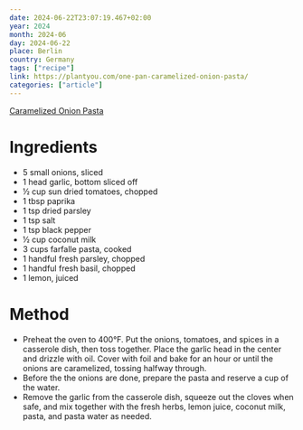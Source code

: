 ```yaml
---
date: 2024-06-22T23:07:19.467+02:00
year: 2024
month: 2024-06
day: 2024-06-22
place: Berlin
country: Germany
tags: ["recipe"]
link: https://plantyou.com/one-pan-caramelized-onion-pasta/
categories: ["article"]
---
```

[Caramelized Onion Pasta](https://plantyou.com/one-pan-caramelized-onion-pasta/)

# Ingredients

- 5 small onions, sliced
- 1 head garlic, bottom sliced off
- ½ cup sun dried tomatoes, chopped
- 1 tbsp paprika
- 1 tsp dried parsley
- 1 tsp salt
- 1 tsp black pepper
- ½ cup coconut milk
- 3 cups farfalle pasta, cooked
- 1 handful fresh parsley, chopped
- 1 handful fresh basil, chopped
- 1 lemon, juiced

# Method

- Preheat the oven to 400°F. Put the onions, tomatoes, and spices in a casserole dish, then toss together. Place the garlic head in the center and drizzle with oil. Cover with foil and bake for an hour or until the onions are caramelized, tossing halfway through.
- Before the the onions are done, prepare the pasta and reserve a cup of the water.
- Remove the garlic from the casserole dish, squeeze out the cloves when safe, and mix together with the fresh herbs, lemon juice, coconut milk, pasta, and pasta water as needed.

